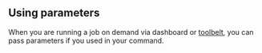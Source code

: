 <!-- usedin: [ _legacy_docker/AddOns] - post: -->


## Using parameters

When you are running a job on demand via dashboard or [toolbelt](/toolbelt/toolbelt-job-management), you can pass parameters if you used in your command.

